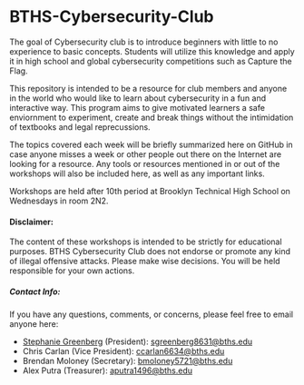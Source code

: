 # BTHS-Cybersecurity-Club

The goal of Cybersecurity club is to introduce beginners with little to no experience to basic concepts. Students will utilize this knowledge and apply it in high school and global cybersecurity competitions such as Capture the Flag.

This repository is intended to be a resource for club members and anyone in the world who would like to learn about cybersecurity in a fun and interactive way. This program aims to give motivated learners a safe enviornment to experiment, create and break things without the intimidation of textbooks and legal reprecussions. 

The topics covered each week will be briefly summarized here on GitHub in case anyone misses a week or other people out there on the Internet are looking for a resource. Any tools or resources mentioned in or out of the workshops will also be included here, as well as any important links.

Workshops are held after 10th period at Brooklyn Technical High School on Wednesdays in room 2N2.

#### Disclaimer:

The content of these workshops is intended to be strictly for educational purposes. BTHS Cybersecurity Club does not endorse or promote any kind of illegal offensive attacks. Please make wise decisions. You will be held responsible for your own actions.

##### Contact Info:
If you have any questions, comments, or concerns, please feel free to email anyone here:
- [Stephanie Greenberg](https://github.com/StephanieGreenberg) (President): <a href='mailto:sgreenberg8631@bths.edu'>sgreenberg8631@bths.edu</a>
- Chris Carlan (Vice President): <a href='mailto:ccarlan6634@bths.edu'>ccarlan6634@bths.edu</a>
- Brendan Moloney (Secretary): <a href='mailto:bmoloney5721@bths.edu'>bmoloney5721@bths.edu</a>
- Alex Putra (Treasurer): <a href='mailto:aputra1496@bths.edu'>aputra1496@bths.edu</a>

